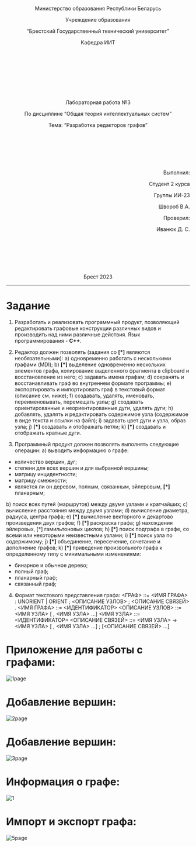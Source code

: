 <p align="center"> Министерство образования Республики Беларусь</p>
<p align="center">Учреждение образования</p>
<p align="center">“Брестский Государственный технический университет”</p>
<p align="center">Кафедра ИИТ</p>
<br><br><br><br><br><br><br>
<p align="center">Лабораторная работа №3</p>
<p align="center">По дисциплине “Общая теория интеллектуальных систем”</p>
<p align="center">Тема: “Разработка редакторов графов”</p>
<br><br><br><br><br>
<p align="right">Выполнил:</p>
<p align="right">Студент 2 курса</p>
<p align="right">Группы ИИ-23</p>
<p align="right">Швороб В.А.</p>
<p align="right">Проверил:</p>
<p align="right">Иванюк Д. С.</p>
<br><br><br><br><br>
<p align="center">Брест 2023</p>

---
# Задание

1. Разработать и реализовать программный продукт, позволяющий
редактировать графовые конструкции различных видов и производить над
ними различные действия. Язык программирования - **C++**.

2. Редактор должен позволять (задания со **[\*]** являются необязательными):
  a) одновременно работать с несколькими графами (MDI);
  b) **[\*]** выделение одновременно нескольких элементов графа, копирование
выделенного фрагмента в clipboard и восстановление из него;
  c) задавать имена графам;
  d) сохранять и восстанавливать граф во внутреннем формате программы;
  e) экспортировать и импортировать граф в текстовый формат (описание
см. ниже);
  f) создавать, удалять, именовать, переименовывать, перемещать узлы;
  g) создавать ориентированные и неориентированные дуги, удалять дуги;
  h) добавлять, удалять и редактировать содержимое узла (содержимое в
виде текста и ссылки на файл);
  i) задавать цвет дуги и узла, образ узла;
  j) **[\*]** создавать и отображать петли;
  k) **[\*]** создавать и отображать кратные дуги.

3. Программный продукт должен позволять выполнять следующие операции:
  a) выводить информацию о графе:

 + количество вершин, дуг;
 + степени для всех вершин и для выбранной вершины;
 + матрицу инцидентности;
 + матрицу смежности;
 + является ли он деревом, полным, связанным, эйлеровым, **[\*]** планарным;

  b) поиск всех путей (маршрутов) между двумя узлами и кратчайших;
  c) вычисление расстояния между двумя узлами;
  d) вычисление диаметра, радиуса, центра графа;
  e) **[\*]** вычисление векторного и декартово произведения двух графов;
  f) **[\*]** раскраска графа;
  g) нахождения эйлеровых, [*] гамильтоновых циклов;
  h) **[\*]** поиск подграфа в графе, со всеми или некоторыми неизвестными
узлами;
  i) **[\*]** поиск узла по содержимому;
  j) **[\*]** объединение, пересечение, сочетание и дополнение графов;
  k) **[\*]** приведение произвольного графа к определенному типу с
минимальными изменениями:

 + бинарное и обычное дерево;
 + полный граф;
 + планарный граф;
 + связанный граф;

4. Формат текстового представления графа:
<ГРАФ> ::= <ИМЯ ГРАФА> : UNORIENT | ORIENT ; <ОПИСАНИЕ УЗЛОВ> ;
<ОПИСАНИЕ СВЯЗЕЙ> .
<ИМЯ ГРАФА> ::= <ИДЕНТИФИКАТОР>
<ОПИСАНИЕ УЗЛОВ> ::= <ИМЯ УЗЛА> [ , <ИМЯ УЗЛА> …]
<ИМЯ УЗЛА> ::= <ИДЕНТИФИКАТОР>
<ОПИСАНИЕ СВЯЗЕЙ> ::= <ИМЯ УЗЛА> -> <ИМЯ УЗЛА> [ , <ИМЯ УЗЛА> …] ;
[<ОПИСАНИЕ СВЯЗЕЙ> …]

# Приложение для работы с графами:

![1page](1page.png)

# Добавление вершин:

![2page](2page.png)

# Добавление вершин:

![3page](3page.png)
# Информация о графе:

![1](1.png)

# Импорт и экспорт графа:

![5page](5page.png)
